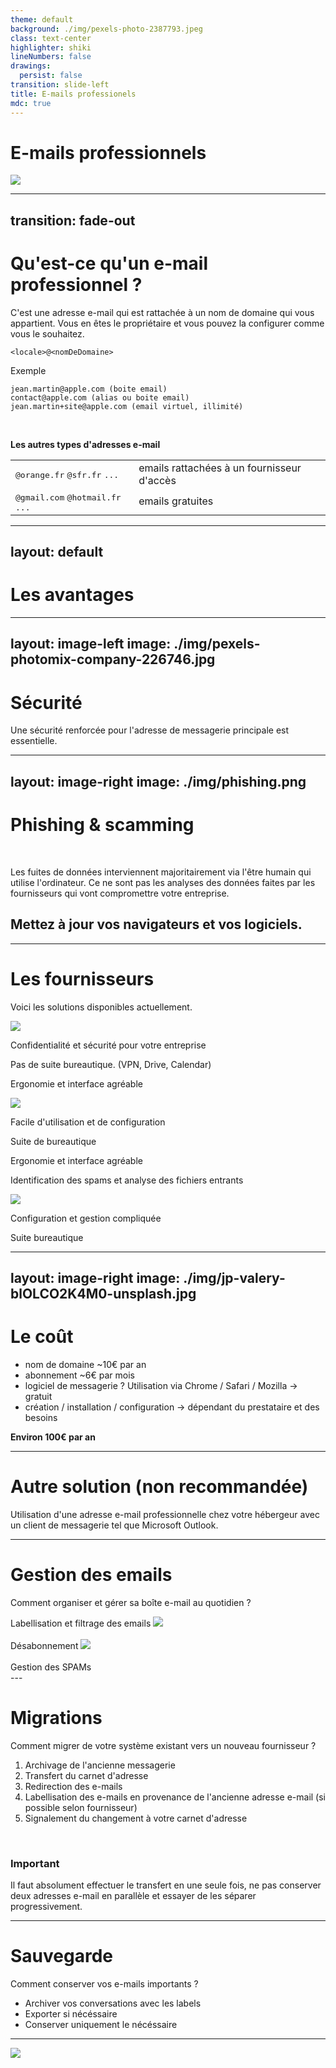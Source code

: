 ```yaml
---
theme: default
background: ./img/pexels-photo-2387793.jpeg
class: text-center
highlighter: shiki
lineNumbers: false
drawings:
  persist: false
transition: slide-left
title: E-mails professionels
mdc: true
---
```


# E-mails professionnels

<div class="flex row justify-center">
  <img src="/img/alpsify-logotextualhorizontal-white.png" class="h-10 rounded shadow"/>
</div>


---
transition: fade-out
---

# Qu'est-ce qu'un e-mail professionnel ?

C'est une adresse e-mail qui est rattachée à un nom de domaine qui vous appartient. Vous en êtes le propriétaire et vous pouvez la configurer comme vous le souhaitez.

```text {all}
<locale>@<nomDeDomaine>
```

Exemple

```text {1|2|3|all}
jean.martin@apple.com (boite email)
contact@apple.com (alias ou boite email)
jean.martin+site@apple.com (email virtuel, illimité)
```

<br/>

**Les autres types d'adresses e-mail**

|     |     |
| --- | --- |
| <kbd>@orange.fr</kbd> <kbd>@sfr.fr</kbd> <kbd>...</kbd> | emails rattachées à un fournisseur d'accès |
| <kbd>@gmail.com</kbd> <kbd>@hotmail.fr</kbd> <kbd>...</kbd> | emails gratuites |

<!--
Here is another comment.
-->

---
layout: default
---

# Les avantages


<div class="grid grid-cols-3 grid-rows-2 grid-justify-center">
  <Box title="Crédibilité" text="C'est plus sérieux." v-click/>
  <Box title="Visibilité" text="Promouvoir votre nom, votre marque ou votre entreprise." v-click/>
  <Box title="Fléxibilité" text="Vous pouvez créer plusieurs adresses e-mail.<br/><br/>Aucune limite." v-click/>
  <Box title="Pérénnité" text="Tant que vous avez le nom de domaine, vous gardez les adresses e-mail." v-click/>
  <Box title="Simplicité" text="Vous avez deux environnements complètement différents." v-click/>
  <Box title="Sécurité" text="Vos e-mails personnels et professionnels sont séparés. Vos e-mails ont moins de probabilité de finir dans les spams." v-click/>
</div>


---
layout: image-left
image: ./img/pexels-photomix-company-226746.jpg
---

# Sécurité

Une sécurité renforcée pour l'adresse de messagerie principale est essentielle.

<Box title="Phishing & scamming" text="Induire en erreur le destinataire d'un message en lui faisant croire qu'il est envoyé par un tiers de confiance." v-click/>

<div class="grid grid-cols-2">
  <Box title="Mot de passe fort" text="12 caractères minimum, avec l'utilisation de caractères spéciaux et de majuscules." v-click/>
  <Box title="Double authentification" text="Mobile, authenticator app, SMS, email" v-click/>
</div>

--- 
layout: image-right
image: ./img/phishing.png
---

# Phishing & scamming
<br/>
<p v-click>Les fuites de données interviennent majoritairement via l'être humain qui utilise l'ordinateur. Ce ne sont pas les analyses des données faites par les fournisseurs qui vont compromettre votre entreprise.</p>

<h2 v-click>Mettez à jour vos navigateurs et vos logiciels.</h2>

---

# Les fournisseurs

Voici les solutions disponibles actuellement.
<br/>

<div class="grid grid-cols-3 gap-10">
<div class="flex flex-col gap-2 text-center" v-click>
    <img src="/img/proton.png" />
    <p>Confidentialité et sécurité pour votre entreprise</p>
    <p>Pas de suite bureautique. (VPN, Drive, Calendar)</p>
    <p>Ergonomie et interface agréable</p>
  </div>
  <div class="flex flex-col gap-2 text-center" v-click>
    <img src="/img/google-workspace.png" />
    <p>Facile d'utilisation et de configuration</p> 
    <p>Suite de bureautique</p>
    <p>Ergonomie et interface agréable</p>
    <p>Identification des spams et analyse des fichiers entrants</p>
  </div>
  <div class="flex flex-col gap-2 text-center" v-click>
    <img src="/img/microsoft-office.png" />
    <p>Configuration et gestion compliquée</p>
    <p>Suite bureautique</p>
  </div>
</div>

---
layout: image-right
image: ./img/jp-valery-blOLCO2K4M0-unsplash.jpg
---

# Le coût

- nom de domaine ~10€ par an
- abonnement ~6€ par mois
- logiciel de messagerie ? Utilisation via Chrome / Safari / Mozilla -> gratuit
- création / installation / configuration  -> dépendant du prestataire et des besoins

**Environ 100€ par an**

---

# Autre solution (non recommandée)

Utilisation d'une adresse e-mail professionnelle chez votre hébergeur avec un client de messagerie tel que Microsoft Outlook.

<div class="grid grid-cols-3 gap-3">
  <Box title="IMAP ou POP" text="Actions appliquées sur le serveur ou sur vos appareils. Ce choix a un impact sur les fonctionnalités et la possibilité de sauvegarde des e-mails." v-click/>
  <Box title="Prix très bas" text="Prix bas car aucune protection et aucun outil complémentaire de base. Souvent bien plus cher par la suite." v-click/>
  <Box title="Confidentialité" text="Tant que vous n'utilisez pas d'outils tiers, la confidentialité sera respectée (selon le fournisseur/hébergeur)." v-click/>
  <Box title="Configuration compliquée" text="La configuration et la maintenance de ce type d'installation sont compliquées et nécessitent un spécialiste." v-click/>
  <Box title="Protection basse" text="Cette solution ne vous permet pas d'avoir les systèmes de filtrage des leaders du marché. Possibilité de s'équiper en parallèle -> implique une analyse par un tiers." v-click/>
</div>


---

# Gestion des emails
Comment organiser et gérer sa boîte e-mail au quotidien ?

<div v-click>
Labellisation et filtrage des emails
<img src="/img/email-label.png" class="rounded">
</div>
<br/>
<div v-click>
Désabonnement
<img src="/img/email-unsubscribe.png" class="rounded">
</div>
<br/>
<div v-click>
Gestion des SPAMs
</div>
---

# Migrations

Comment migrer de votre système existant vers un nouveau fournisseur ?

1. Archivage de l'ancienne messagerie
2. Transfert du carnet d'adresse
3. Redirection des e-mails
4. Labellisation des e-mails en provenance de l'ancienne adresse e-mail (si possible selon fournisseur)
5. Signalement du changement à votre carnet d'adresse

<br/>

<div v-click>

### Important

Il faut absolument effectuer le transfert en une seule fois, ne pas conserver deux adresses e-mail en parallèle et essayer de les séparer progressivement.

</div>

---

# Sauvegarde
Comment conserver vos e-mails importants ?

- Archiver vos conversations avec les labels
- Exporter si nécéssaire
- Conserver uniquement le nécéssaire

---

<div class="flex h-full justify-center items-center">
  <img src="/img/alpsify-logotextualhorizontal-white.png" class="h-15 rounded shadow"/>
</div>